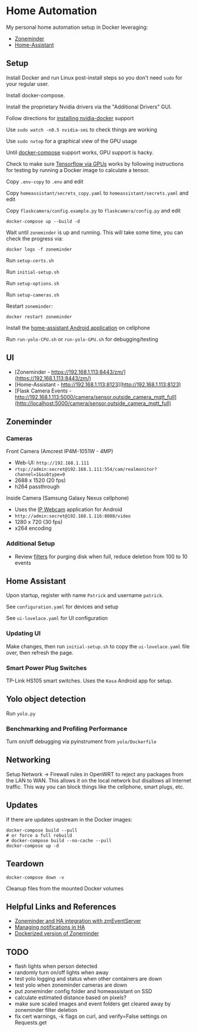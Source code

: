 # Home Automation

My personal home automation setup in Docker leveraging:

* [Zoneminder](https://github.com/ZoneMinder/zoneminder)
* [Home-Assistant](https://github.com/home-assistant/home-assistant)

## Setup

Install Docker and run Linux post-install steps so you don't need `sudo` for your regular user.

Install docker-compose.

Install the proprietary Nvidia drivers via the "Additional Drivers" GUI.

Follow directions for [installing nvidia-docker](https://github.com/NVIDIA/nvidia-docker) support

Use `sudo watch -n0.5 nvidia-smi` to check things are working

Use `sudo nvtop` for a graphical view of the GPU usage

Until [docker-compose](https://github.com/docker/compose/issues/6691) support works, GPU support is hacky.

Check to make sure [Tensorflow via GPUs](https://www.tensorflow.org/install/docker) works by following instructions
for testing by running a Docker image to calculate a tensor.

Copy `.env-copy` to `.env` and edit

Copy `homeassistant/secrets_copy.yaml` to `homeassistant/secrets.yaml` and edit

Copy `flaskcamera/config.example.py` to `flaskcamera/config.py` and edit

```shell
docker-compose up --build -d
```

Wait until `zoneminder` is up and running.  This will take some time, you can check the progress via:

```shell
docker logs -f zoneminder
```

Run `setup-certs.sh`

Run `initial-setup.sh`

Run `setup-options.sh`

Run `setup-cameras.sh`

Restart `zoneminder`:

```shell
docker restart zoneminder
```

Install the [home-assistant Android application](https://play.google.com/store/apps/details?id=io.homeassistant.companion.android&hl=en_US)
on cellphone

Run `run-yolo-CPU.sh` or `run-yolo-GPU.sh` for debugging/testing

## UI

* [Zoneminder - https://192.168.1.113:8443/zm/](https://192.168.1.113:8443/zm/)
* [Home-Assistant - http://192.168.1.113:8123](http://192.168.1.113:8123)
* [Flask Camera Events - http://192.168.1.113:5000/camera/sensor.outside_camera_mqtt_full](http://localhost:5000/camera/sensor.outside_camera_mqtt_full)

## Zoneminder

### Cameras

Front Camera (Amcrest IP4M-1051W - 4MP)

* Web-UI: `http://192.168.1.111`
* `rtsp://admin:secret@192.168.1.111:554/cam/realmonitor?channel=1&subtype=0`
* 2688 x 1520 (20 fps)
* h264 passthrough

Inside Camera (Samsung Galaxy Nexus cellphone)

* Uses the [IP Webcam](https://play.google.com/store/apps/details?id=com.pas.webcam&hl=en_US)
application for Android
* `http://admin:secret@192.168.1.116:8080/video`
* 1280 x 720 (30 fps)
* x264 encoding

### Additional Setup

* Review [filters](https://zoneminder.readthedocs.io/en/latest/userguide/filterevents.html) for purging
disk when full, reduce deletion from 100 to 10 events

## Home Assistant

Upon startup, register with name `Patrick` and username `patrick`.

See `configuration.yaml` for devices and setup

See `ui-lovelace.yaml` for UI configuration

### Updating UI

Make changes, then run `initial-setup.sh` to copy the `ui-lovelace.yaml` file over,
then refresh the page.

### Smart Power Plug Switches

TP-Link HS105 smart switches.  Uses the `Kasa` Android app for setup.

## Yolo object detection

Run `yolo.py`

### Benchmarking and Profiling Performance

Turn on/off debugging via pyinstrument from `yolo/Dockerfile`

## Networking

Setup Network -> Firewall rules in OpenWRT to reject any packages from the LAN
to WAN.  This allows it on the local network
but disallows all Internet traffic.  This way you can block things like the
cellphone, smart plugs, etc.

## Updates

If there are updates upstream in the Docker images:

```shell
docker-compose build --pull
# or force a full rebuild
# docker-compose build --no-cache --pull
docker-compose up -d
```

## Teardown

```shell
docker-compose down -v
```

Cleanup files from the mounted Docker volumes

## Helpful Links and References

* [Zoneminder and HA integration with zmEventServer](https://seanb.co.uk/2019/08/zoneminder-and-home-assistant/)
* [Managing notifications in HA](https://seanb.co.uk/2019/08/managing-zoneminder-notifications-with-home-assistant/)
* [Dockerized version of Zoneminder](https://github.com/dlandon/zoneminder)

## TODO

* flash lights when person detected
* randomly turn on/off lights when away
* test yolo logging and status when other containers are down
* test yolo when zoneminder cameras are down
* put zoneminder config folder and homeassistant on SSD
* calculate estimated distance based on pixels?
* make sure scaled images and event folders get cleared away by zoneminder filter deletion
* fix cert warnings, -k flags on curl, and verify=False settings on Requests.get
